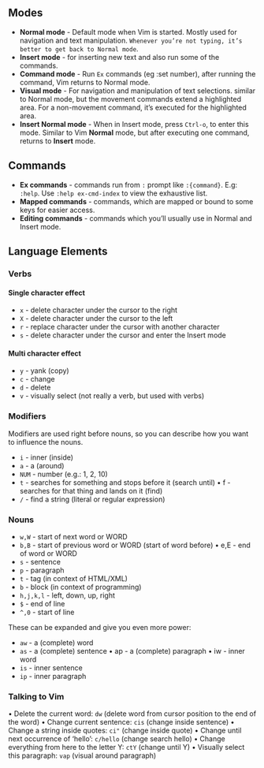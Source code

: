 ## Modes

* **Normal mode** - Default mode when Vim is started. Mostly used for navigation and text manipulation. `Whenever you’re not typing, it’s better to get back to Normal mode`.
* **Insert mode** - for inserting new text and also run some of the commands.
* **Command mode** - Run `Ex` commands (eg :set number), after running the command, Vim returns to Normal mode.
* **Visual mode** - For navigation and manipulation of text selections. similar to Normal mode, but the movement commands extend a highlighted area. For a non-movement command, it’s executed for the highlighted area.
* **Insert Normal mode** - When in Insert mode, press `Ctrl-o`, to enter this mode. Similar to Vim **Normal** mode, but after executing one command, returns to **Insert** mode.

## Commands

- **Ex commands** - commands run from `:` prompt like `:{command}`. E.g: `:help`. Use `:help ex-cmd-index` to view the exhaustive list.
- **Mapped commands** - commands, which are mapped or bound to some keys for easier access.
- **Editing commands** - commands which you’ll usually use in Normal and Insert mode.


## Language Elements

### Verbs

#### Single character effect
- `x` - delete character under the cursor to the right
- `X` - delete character under the cursor to the left
- `r` - replace character under the cursor with another character
- `s` - delete character under the cursor and enter the Insert mode

#### Multi character effect

- `y` - yank (copy)
- `c` - change
- `d` - delete
- `v` - visually select (not really a verb, but used with verbs)

### Modifiers
Modifiers are used right before nouns, so you can describe how you want to influence the nouns. 

- `i` - inner (inside)
- `a` - a (around)
- `NUM` - number (e.g.: 1, 2, 10)
- `t` - searches for something and stops before it (search until) • f - searches for that thing and lands on it (find)
- `/` - find a string (literal or regular expression)

### Nouns

- `w,W` - start of next word or WORD
- `b,B` - start of previous word or WORD (start of word before) • e,E - end of word or WORD
- `s` - sentence
- `p` - paragraph
- `t` - tag (in context of HTML/XML)
- `b` - block (in context of programming)
- `h,j,k,l` - left, down, up, right
- `$` - end of line
- `^,0` - start of line

These can be expanded and give you even more power:
- `aw` - a (complete) word
- `as` - a (complete) sentence • ap - a (complete) paragraph • iw - inner word
- `is` - inner sentence
- `ip` - inner paragraph

### Talking to Vim

• Delete the current word: `dw` (delete word from cursor position to the end of the word) 
• Change current sentence: `cis` (change inside sentence)
• Change a string inside quotes: `ci"` (change inside quote)
• Change until next occurrence of ‘hello’: `c/hello` (change search hello)
• Change everything from here to the letter Y: `ctY` (change until Y)
• Visually select this paragraph: `vap` (visual around paragraph)

